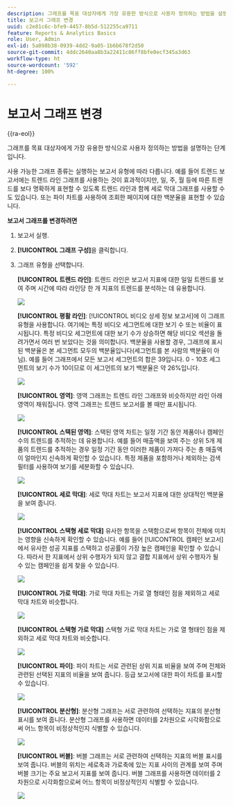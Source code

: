 ```yaml
---
description: 그래프를 목표 대상자에게 가장 유용한 방식으로 사용자 정의하는 방법을 설명하는 단계입니다.
title: 보고서 그래프 변경
uuid: c2e81c6c-bfe9-4457-8b5d-512255ca9711
feature: Reports & Analytics Basics
role: User, Admin
exl-id: 5a098b38-0939-4dd2-9a05-1b6b678f2d50
source-git-commit: 4ddc2640aa8b3a22411c86ff8bfe0ecf345a3d63
workflow-type: ht
source-wordcount: '592'
ht-degree: 100%

---
```


# 보고서 그래프 변경

{{ra-eol}}

그래프를 목표 대상자에게 가장 유용한 방식으로 사용자 정의하는 방법을 설명하는 단계입니다.

사용 가능한 그래프 종류는 실행하는 보고서 유형에 따라 다릅니다. 예를 들어 트렌드 보고서에는 트렌드 라인 그래프를 사용하는 것이 효과적이지만, 일, 주, 월 등에 따른 트렌드를 보다 명확하게 표현할 수 있도록 트렌드 라인과 함께 세로 막대 그래프를 사용할 수도 있습니다. 또는 파이 차트를 사용하여 조회한 페이지에 대한 백분율을 표현할 수 있습니다.

**보고서 그래프를 변경하려면**

1. 보고서 실행.
1. **[!UICONTROL 그래프 구성]**&#x200B;을 클릭합니다.
1. 그래프 유형을 선택합니다.

   **[!UICONTROL 트렌드 라인]**: 트렌드 라인은 보고서 지표에 대한 일일 트렌드를 보여 주며 시간에 따라 라인당 한 개 지표의 트렌드를 분석하는 데 유용합니다.

   ![](assets/graph_trend_line.png)

   **[!UICONTROL 평활 라인]**: [!UICONTROL 비디오 상세 정보 보고서]에 이 그래프 유형을 사용합니다. 여기에는 특정 비디오 세그먼트에 대한 보기 수 또는 비율이 표시됩니다. 특정 비디오 세그먼트에 대한 보기 수가 상승하면 해당 비디오 섹션을 돌려가면서 여러 번 보았다는 것을 의미합니다. 백분율을 사용할 경우, 그래프에 표시된 백분율은 본 세그먼트 모두의 백분율입니다(세그먼트를 본 사람의 백분율이 아님). 예를 들어 그래프에서 모든 보고서 세그먼트의 합은 39입니다. 0 - 10초 세그먼트의 보기 수가 10이므로 이 세그먼트의 보기 백분율은 약 26%입니다.

   ![](assets/graph_smooth_line.png)

   **[!UICONTROL 영역]**: 영역 그래프는 트렌드 라인 그래프와 비슷하지만 라인 아래 영역이 채워집니다. 영역 그래프는 트렌드 보고서를 볼 때만 표시됩니다.

   ![](assets/graph_area.png)

   **[!UICONTROL 스택된 영역]**: 스택된 영역 차트는 일정 기간 동안 제품이나 캠페인 수의 트렌드를 추적하는 데 유용합니다. 예를 들어 매출액을 보여 주는 상위 5개 제품의 트렌드를 추적하는 경우 일정 기간 동안 이러한 제품이 가져다 주는 총 매출액이 얼마인지 신속하게 확인할 수 있습니다. 특정 제품을 포함하거나 제외하는 검색 필터를 사용하여 보기를 세분화할 수 있습니다.

   ![](assets/graph_stacked_area.png)

   **[!UICONTROL 세로 막대]**: 세로 막대 차트는 보고서 지표에 대한 상대적인 백분율을 보여 줍니다.

   ![](assets/graph_vertical_bars.png)

   **[!UICONTROL 스택형 세로 막대]** 유사한 항목을 스택함으로써 항목이 전체에 미치는 영향을 신속하게 확인할 수 있습니다. 예를 들어 [!UICONTROL 캠페인 보고서]에서 유사한 성공 지표를 스택하고 성공률이 가장 높은 캠페인을 확인할 수 있습니다. 따라서 한 지표에서 상위 수행자가 되지 않고 결합 지표에서 상위 수행자가 될 수 있는 캠페인을 쉽게 찾을 수 있습니다.

   ![](assets/graph_stacked_vertical.png)

   **[!UICONTROL 가로 막대]**: 가로 막대 차트는 가로 열 형태인 점을 제외하고 세로 막대 차트와 비슷합니다.

   ![](assets/graph_horizontal_bar.png)

   **[!UICONTROL 스택형 가로 막대]** 스택형 가로 막대 차트는 가로 열 형태인 점을 제외하고 세로 막대 차트와 비슷합니다.

   ![](assets/graph_stacked_horizontal.png)

   **[!UICONTROL 파이]**: 파이 차트는 서로 관련된 상위 지표 비율을 보여 주며 전체와 관련된 선택된 지표의 비율을 보여 줍니다. 등급 보고서에 대한 파이 차트를 표시할 수 있습니다.

   ![](assets/graph_pie.png)

   **[!UICONTROL 분산형]**: 분산형 그래프는 서로 관련하여 선택하는 지표의 분산형 표시를 보여 줍니다. 분산형 그래프를 사용하면 데이터를 2차원으로 시각화함으로써 어느 항목이 비정상적인지 식별할 수 있습니다.

   ![](assets/graph_scatter.png)

   **[!UICONTROL 버블]**: 버블 그래프는 서로 관련하여 선택하는 지표의 버블 표시를 보여 줍니다. 버블의 위치는 세로축과 가로축에 있는 지표 사이의 관계를 보여 주며 버블 크기는 주요 보고서 지표를 보여 줍니다. 버블 그래프를 사용하면 데이터를 2차원으로 시각화함으로써 어느 항목이 비정상적인지 식별할 수 있습니다.

   ![](assets/graph_bubble.png)

